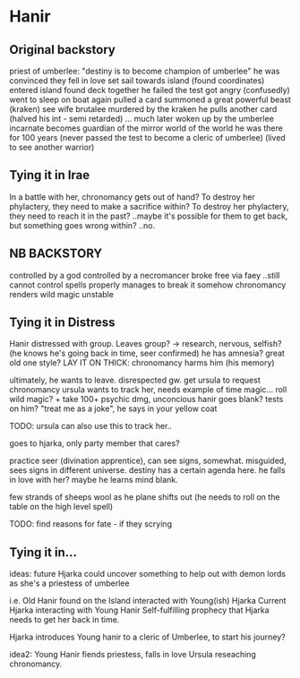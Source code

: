 # Hanir
## Original backstory
priest of umberlee: "destiny is to become champion of umberlee"
he was convinced
they fell in love
set sail towards island (found coordinates)
entered island found deck together
he failed the test
got angry (confusedly)
went to sleep on boat again
pulled a card
summoned a great powerful beast (kraken)
see wife brutalee murdered by the kraken
he pulls another card
(halved his int - semi retarded)
...
much later
woken up by the umberlee incarnate
becomes guardian of the mirror world of the world
he was there for 100 years
(never passed the test to become a cleric of umberlee)
(lived to see another warrior)

## Tying it in Irae
In a battle with her, chronomancy gets out of hand?
To destroy her phylactery, they need to make a sacrifice within?
To destroy her phylactery, they need to reach it in the past?
..maybe it's possible for them to get back, but something goes wrong within?
..no.

## NB BACKSTORY
controlled by a god
controlled by a necromancer
broke free via faey
..still cannot control spells properly
manages to break it somehow
chronomancy renders wild magic unstable

## Tying it in Distress
Hanir distressed with group.
Leaves group? -> research, nervous, selfish?
(he knows he's going back in time, seer confirmed)
he has amnesia? great old one style?
LAY IT ON THICK: chronomancy harms him (his memory)


ultimately, he wants to leave. disrespected gw.
get ursula to request chronomancy
ursula wants to track her, needs example of time magic...
roll wild magic? + take 100+ psychic dmg, unconcious
hanir goes blank? tests on him?
"treat me as a joke", he says in your yellow coat

TODO: ursula can also use this to track her..

goes to hjarka, only party member that cares?

practice seer (divination apprentice), can see signs, somewhat.
misguided, sees signs in different universe. destiny has a certain agenda here.
he falls in love with her?
maybe he learns mind blank.

few strands of sheeps wool as he plane shifts out
(he needs to roll on the table on the high level spell)

TODO: find reasons for fate - if they scrying

## Tying it in...
ideas:
future Hjarka could uncover something to help out with demon lords
as she's a priestess of umberlee

i.e.
Old Hanir found on the Island interacted with Young(ish) Hjarka
Current Hjarka interacting with Young Hanir
Self-fulfilling prophecy that Hjarka needs to get her back in time.

Hjarka introduces Young hanir to a cleric of Umberlee, to start his journey?

idea2:
Young Hanir fiends priestess, falls in love
Ursula reseaching chronomancy.
